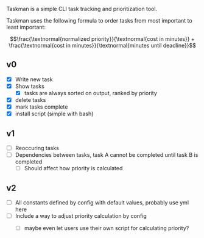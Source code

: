 Taskman is a simple CLI task tracking and prioritization tool. 

Taskman uses the following formula to order tasks from most important to least important:

$$\frac{\textnormal{normalized priority}}{\textnormal{cost in minutes}} + \frac{\textnormal{cost in minutes}}{\textnormal{minutes until deadline}}$$

## v0
- [x] Write new task
- [x] Show tasks
    - [x] tasks are always sorted on output, ranked by priority
- [x] delete tasks
- [x] mark tasks complete
- [x] install script (simple with bash)

## v1
- [ ] Reoccuring tasks
- [ ] Dependencies between tasks, task A cannot be completed until task B is completed
    - [ ] Should affect how priority is calculated

## v2
- [ ] All constants defined by config with default values, probably use yml here
- [ ] Include a way to adjust priority calculation by config 
    - [ ] maybe even let users use their own script for calculating priority?

